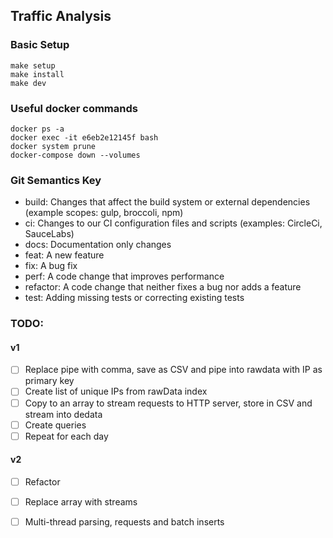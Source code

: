 ## Traffic Analysis

### Basic Setup
```
make setup
make install
make dev
```


### Useful docker commands
```
docker ps -a
docker exec -it e6eb2e12145f bash
docker system prune
docker-compose down --volumes
```

### Git Semantics Key
- build: Changes that affect the build system or external dependencies (example scopes: gulp, broccoli, npm)
- ci: Changes to our CI configuration files and scripts (examples: CircleCi, SauceLabs)
- docs: Documentation only changes
- feat: A new feature
- fix: A bug fix
- perf: A code change that improves performance
- refactor: A code change that neither fixes a bug nor adds a feature
- test: Adding missing tests or correcting existing tests


### TODO:
#### v1
- [ ] Replace pipe with comma, save as CSV and pipe into rawdata with IP as primary key
- [ ] Create list of unique IPs from rawData index 
- [ ] Copy to an array to stream requests to HTTP server, store in CSV and stream into dedata
- [ ] Create queries
- [ ] Repeat for each day

#### v2
- [ ] Refactor
- [ ] Replace array with streams 
- [ ] Multi-thread parsing, requests and batch inserts 

